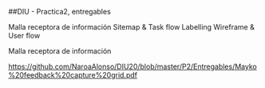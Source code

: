 ##DIU - Practica2, entregables

Malla receptora de información 
Sitemap & Task flow 
Labelling 
Wireframe & User flow 



Malla receptora de información

https://github.com/NaroaAlonso/DIU20/blob/master/P2/Entregables/Mayko%20feedback%20capture%20grid.pdf


